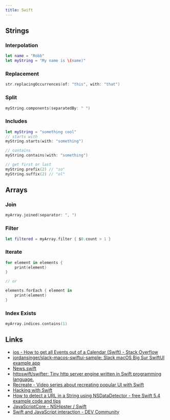 ```yaml
---
title: Swift
---
```


## Strings
### Interpolation

```swift
let name = "Robb"
let myString = "My name is \(name)"
```

### Replacement

```swift
str.replacingOccurrences(of: "this", with: "that")
```

### Split

```swift
myString.components(separatedBy: " ")
```

### Includes

```swift
let myString = "something cool"
// starts with
myString.starts(with: "something")

// contains
myString.contains(with: "something")

// get first or last
myString.prefix(2) // "so"
myString.suffix(2) // "ol"
```

## Arrays

### Join

```swift
myArray.joined(separator: ", ")
```

### Filter

```swift
let filtered = myArray.filter { $0.count > 1 }
```

### Iterate

```swift
for element in elements {
    print(element)
}

// or

elements.forEach { element in
    print(element)
}
```

### Index Exists

```swift
myArray.indices.contains(1)
```

## Links

- [ios - How to get all Events out of a Calendar (Swift) - Stack Overflow](https://stackoverflow.com/questions/33618685/how-to-get-all-events-out-of-a-calendar-swift)
- [jordansinger/slack-macos-swiftui-sample: Slack macOS Big Sur SwiftUI example app](https://github.com/jordansinger/slack-macos-swiftui-sample)
- [News.swift](https://gist.github.com/jordansinger/838a8f7be874ced4e351e9f07eb26d8e)
- [httpswift/swifter: Tiny http server engine written in Swift programming language.](https://github.com/httpswift/swifter)
- [Recreate - Video series about recreating popular UI with Swift](https://recreatecode.substack.com/)
- [Hacking with Swift](https://www.hackingwithswift.com)
- [How to detect a URL in a String using NSDataDetector - free Swift 5.4 example code and tips](https://www.hackingwithswift.com/example-code/strings/how-to-detect-a-url-in-a-string-using-nsdatadetector)
- [JavaScriptCore - NSHipster / Swift](https://nshipster.com/javascriptcore/)
- [Swift and JavaScript interaction - DEV Community](https://dev.to/gualtierofr/swift-and-javascript-interaction-35gm)